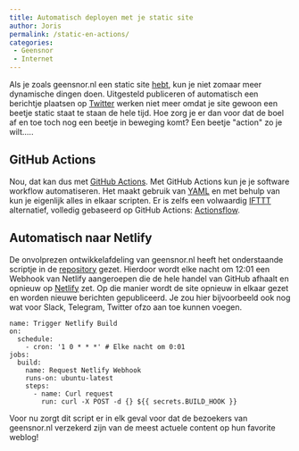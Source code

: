 ```yaml
---
title: Automatisch deployen met je static site
author: Joris
permalink: /static-en-actions/
categories:
 - Geensnor
 - Internet
---
```

Als je zoals geensnor.nl een static site [hebt](/geensnor-gaat-static/), kun je niet zomaar meer dynamische dingen doen. Uitgesteld publiceren of automatisch een berichtje plaatsen op [Twitter](https://twitter.com/geensnor) werken niet meer omdat je site gewoon een beetje static staat te staan de hele tijd. Hoe zorg je er dan voor dat de boel af en toe toch nog een beetje in beweging komt? Een beetje "action" zo je wilt.....

## GitHub Actions
Nou, dat kan dus met [GitHub Actions](https://github.com/features/actions). Met GitHub Actions kun je je software workflow automatiseren. Het maakt gebruik van [YAML](https://en.wikipedia.org/wiki/YAML) en met behulp van  kun je eigenlijk alles in elkaar scripten. Er is zelfs een volwaardig [IFTTT](https://ifttt.com/) alternatief, volledig gebaseerd op GitHub Actions: [Actionsflow](https://github.com/actionsflow/actionsflow). 

## Automatisch naar Netlify
De onvolprezen ontwikkelafdeling van geensnor.nl heeft het onderstaande scriptje in de [repository](https://github.com/geensnor/geensnor.nl/blob/master/.github/workflows/main.yml) gezet. Hierdoor wordt elke nacht om 12:01 een Webhook van Netlify aangeroepen die de hele handel van GitHub afhaalt en opnieuw op [Netlify](https://geensnor.netlify.app/) zet. Op die manier wordt de site opnieuw in elkaar gezet en worden nieuwe berichten gepubliceerd. Je zou hier bijvoorbeeld ook nog wat voor Slack, Telegram, Twitter ofzo aan toe kunnen voegen. 



```
name: Trigger Netlify Build
on:
  schedule:
    - cron: '1 0 * * *' # Elke nacht om 0:01
jobs:
  build:
    name: Request Netlify Webhook
    runs-on: ubuntu-latest
    steps:
      - name: Curl request
        run: curl -X POST -d {} ${{ secrets.BUILD_HOOK }}
```

Voor nu zorgt dit script er in elk geval voor dat de bezoekers van geensnor.nl verzekerd zijn van de meest actuele content op hun favorite weblog!